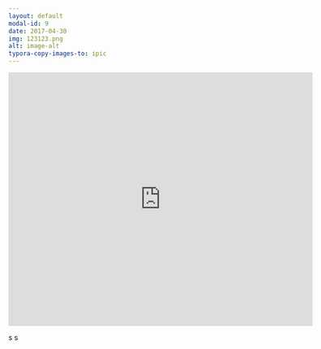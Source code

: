 ```yaml
---
layout: default
modal-id: 9
date: 2017-04-30
img: 123123.png
alt: image-alt
typora-copy-images-to: ipic
---
```


<iframe width="600" height="500" src="https://player.youku.com/embed/XMTQ2MjA5MzE5Ng==" frameborder="0"> </iframe>



s s
